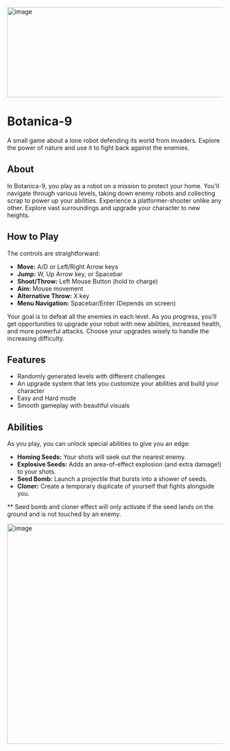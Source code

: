 <img width="1392" height="210" alt="image" src="https://github.com/user-attachments/assets/1e062b19-b7af-4702-b89f-9a6ee48e9cf1" />


# Botanica-9

A small game about a lone robot defending its world from invaders. Explore the power of nature and use it to fight back against the enemies. 

## About

In Botanica-9, you play as a robot on a mission to protect your home. You'll navigate through various levels, taking down enemy robots and collecting scrap to power up your abilities. Experience a platformer-shooter unlike any other. Explore vast surroundings and upgrade your character to new heights.

## How to Play

The controls are straightforward:

*   **Move:** A/D or Left/Right Arrow keys
*   **Jump:** W, Up Arrow key, or Spacebar
*   **Shoot/Throw:** Left Mouse Button (hold to charge)
*   **Aim:** Mouse movement
*   **Alternative Throw:** X key
*   **Menu Navigation:** Spacebar/Enter (Depends on screen)

Your goal is to defeat all the enemies in each level. As you progress, you'll get opportunities to upgrade your robot with new abilities, increased health, and more powerful attacks. Choose your upgrades wisely to handle the increasing difficulty.

## Features

*   Randomly generated levels with different challenges
*   An upgrade system that lets you customize your abilities and build your character
*   Easy and Hard mode
*   Smooth gameplay with beautiful visuals

  ## Abilities

As you play, you can unlock special abilities to give you an edge:

*   **Homing Seeds:** Your shots will seek out the nearest enemy.
*   **Explosive Seeds:** Adds an area-of-effect explosion (and extra damage!) to your shots.
*   **Seed Bomb:** Launch a projectile that bursts into a shower of seeds.
*   **Cloner:** Create a temporary duplicate of yourself that fights alongside you.

** Seed bomb and cloner effect will only activate if the seed lands on the ground and is not touched by an enemy.

<img width="1637" height="513" alt="image" src="https://github.com/user-attachments/assets/c1e2fc67-5cb8-472d-9501-66cd231b34cd" />
